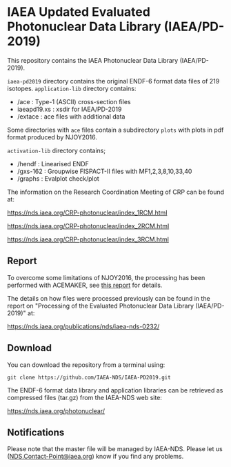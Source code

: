 # IAEA Updated Evaluated Photonuclear Data Library (IAEA/PD-2019)
This repository contains the IAEA Photonuclear Data Library (IAEA/PD-2019).

``iaea-pd2019`` directory contains the original ENDF-6 format data files of 219 isotopes.
``application-lib`` directory contains:

- /ace            : Type-1 (ASCII) cross-section files
- iaeapd19.xs     : xsdir for IAEA/PD-2019
- /extace         : ace files with additional data

Some directories with `ace` files contain a subdirectory `plots`
with plots in pdf format produced by NJOY2016.

``activation-lib`` directory contains;
- /hendf         : Linearised ENDF
- /gxs-162       : Groupwise FISPACT-II files with MF1,2,3,8,10,33,40
- /graphs        : Evalplot check/plot

The information on the Research Coordination Meeting of CRP can be found at:

<https://nds.iaea.org/CRP-photonuclear/index_1RCM.html>

<https://nds.iaea.org/CRP-photonuclear/index_2RCM.html>

<https://nds.iaea.org/CRP-photonuclear/index_3RCM.html>

## Report

To overcome some limitations of NJOY2016,
the processing has been performed with ACEMAKER, see
[this report][iaeapd19ace] for details.

[iaeapd19ace]: https://github.com/IAEA-NDS/IAEA-PD2019/blob/073a4d47a3d393c238f76fe6e8fdb9af7563358e/application-lib/iaea-nds-852-draft.pdf

The details on how files were processed previously can be found in
the report on "Processing of the Evaluated Photonuclear Data Library (IAEA/PD-2019)" at:

<https://nds.iaea.org/publications/nds/iaea-nds-0232/>

## Download
You can download the repository from a terminal using:

```
git clone https://github.com/IAEA-NDS/IAEA-PD2019.git
```

The ENDF-6 format data library and application libraries can be retrieved as compressed files (tar.gz) from the IAEA-NDS web site:

<https://nds.iaea.org/photonuclear/>


## Notifications
Please note that the master file will be managed by IAEA-NDS. Please
let us (NDS.Contact-Point@iaea.org) know if you find any problems.

